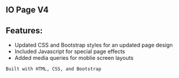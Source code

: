 ## IO Page V4

## Features:
* Updated CSS and Bootstrap styles for an updated page design
* Included Javascript for special page effects
* Added media queries for moblie screen layouts

```Built with HTML, CSS, and Bootstrap```


